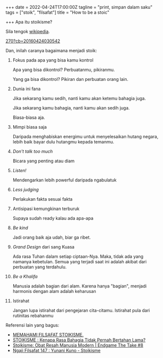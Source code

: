 +++
date = 2022-04-24T17:00:00Z
tagline = "print, simpan dalam saku"
tags = ["stoik", "filsafat"]
title = "How to be a stoic"

+++
Apa itu stoikisme?

Sila tengok [wikipedia](https://id.wikipedia.org/wiki/Stoikisme).

[270?cb=20160424030542](http://vignette3.wikia.nocookie.net/dragonball/images/5/56/Zxzffff.jpg/revision/latest/scale-to-width-down/270?cb=20160424030542 "270?cb=20160424030542")

Dan, inilah caranya bagaimana menjadi stoik:

 1. Fokus pada apa yang bisa kamu kontrol

    Apa yang bisa dikontrol? Perbuatanmu, pikiranmu.

    Yang ga bisa dikontrol? Pikiran dan perbuatan orang lain.
 2. Dunia ini fana

    Jika sekarang kamu sedih, nanti kamu akan ketemu bahagia juga.

    Jika sekarang kamu bahagia, nanti kamu akan sedih juga.

    Biasa-biasa aja.
 3. Mimpi biasa saja

    Daripada menghabiskan energimu untuk menyelesaikan hutang negara, lebih baik bayar dulu hutangmu kepada temanmu.
 4. _Don't talk too much_

    Bicara yang penting atau diam
 5. _Listen!_

    Mendengarkan lebih powerful daripada ngabulatuk
 6. _Less judging_

    Perlakukan fakta sesuai fakta
 7. Antisipasi kemungkinan terburuk

    Supaya sudah ready kalau ada apa-apa
 8. _Be kind_

    Jadi orang baik aja udah, biar ga ribet.
 9. _Grand Design_ dari sang Kuasa

    Ada rasa Tuhan dalam setiap ciptaan-Nya. Maka, tidak ada yang namanya kebetulan. Semua yang terjadi saat ini adalah akibat dari perbuatan yang terdahulu.
10. _Be a Khalifa_

    Manusia adalah bagian dari alam. Karena hanya "bagian", menjadi harmonis dengan alam adalah keharusan
11. Istirahat

    Jangan lupa istirahat dari pengejaran cita-citamu. Istirahat pula dari rutinitas rebahanmu

Referensi lain yang bagus:

* [MEMAHAMI FILSAFAT STOIKISME.](https://youtu.be/15L0rNuor0Y)
* [STOIKISME : Kenapa Rasa Bahagia Tidak Pernah Bertahan Lama?](https://youtu.be/VMGnZdcv9II)
* [Stoikisme: Obat Resah Manusia Modern | Endgame The Take #8](https://youtu.be/TLUNjg1Er8Q)
* [Ngaji Filsafat 147 : Yunani Kuno - Stoikisme](https://youtu.be/pTN3LGiwuHs)